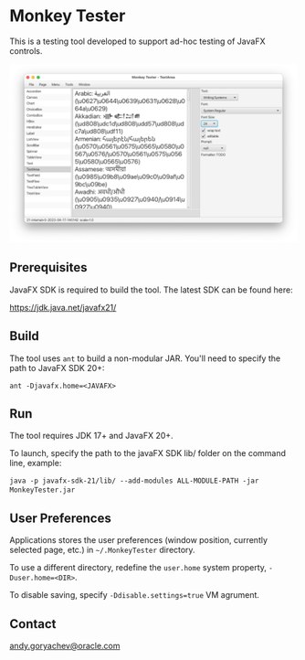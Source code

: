 # Monkey Tester

This is a testing tool developed to support ad-hoc testing of JavaFX controls.

![screenshot](doc/screenshot.png)


## Prerequisites

JavaFX SDK is required to build the tool.  The latest SDK can be found here:

https://jdk.java.net/javafx21/


## Build

The tool uses `ant` to build a non-modular JAR.  You'll need to specify the path to JavaFX SDK 20+:
```
ant -Djavafx.home=<JAVAFX>
```


## Run

The tool requires JDK 17+ and JavaFX 20+.

To launch, specify the path to the javaFX SDK lib/ folder on the command line, example:

```
java -p javafx-sdk-21/lib/ --add-modules ALL-MODULE-PATH -jar MonkeyTester.jar
```


## User Preferences

Applications stores the user preferences (window position, currently selected page, etc.) in `~/.MonkeyTester` directory.

To use a different directory, redefine the `user.home` system property, `-Duser.home=<DIR>`.

To disable saving, specify `-Ddisable.settings=true` VM agrument.


## Contact

andy.goryachev@oracle.com
